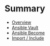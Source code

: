 # Summary

- [Overview](./overview.md)
- [Ansible Vault](./ansible-vault.md)
- [Ansible Become](./become.md)
- [Import / Include](./reuse.md)
